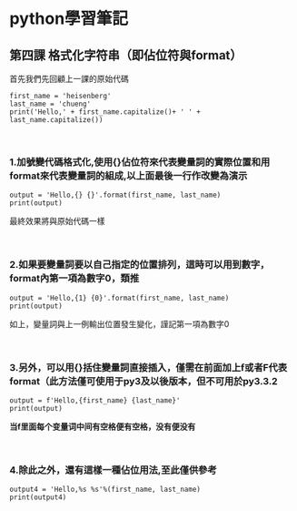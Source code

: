# python學習筆記

## 第四課 格式化字符串（即佔位符與format）

首先我們先回顧上一課的原始代碼

```
first_name = 'heisenberg'
last_name = 'chueng'
print('Hello,' + first_name.capitalize()+ ' ' + last_name.capitalize())
```

&nbsp;

### 1.加號變代碼格式化,使用{}佔位符來代表變量詞的實際位置和用format來代表變量詞的組成,以上面最後一行作改變為演示

```
output = 'Hello,{} {}'.format(first_name, last_name)
print(output)
```

最終效果將與原始代碼一樣

&nbsp;

### 2.如果要變量詞要以自己指定的位置排列，這時可以用到數字，format內第一項為數字0，類推

```
output = 'Hello,{1} {0}'.format(first_name, last_name)
print(output)
```

如上，變量詞與上一例輸出位置發生變化，謹記第一項為數字0

&nbsp;

### 3.另外，可以用{}括住變量詞直接插入，僅需在前面加上f或者F代表format（此方法僅可使用于py3及以後版本，但不可用於py3.3.2

```
output = f'Hello,{first_name} {last_name}'
print(output)
```
**当f里面每个变量词中间有空格便有空格，没有便没有**

&nbsp;

### 4.除此之外，還有這樣一種佔位用法,至此僅供參考

```
output4 = 'Hello,%s %s'%(first_name, last_name)
print(output4)
```
